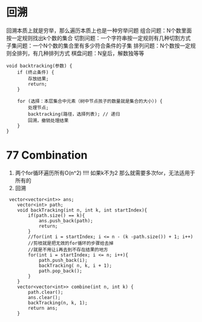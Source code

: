 # 回溯
回溯本质上就是穷举，那么遍历本质上也是一种穷举问题
组合问题：N个数里面按一定规则找出k个数的集合
切割问题：一个字符串按一定规则有几种切割方式
子集问题：一个N个数的集合里有多少符合条件的子集
排列问题：N个数按一定规则全排列，有几种排列方式
棋盘问题：N皇后，解数独等等
```
void backtracking(参数) {
    if (终止条件) {
        存放结果;
        return;
    }

    for (选择：本层集合中元素（树中节点孩子的数量就是集合的大小）) {
        处理节点;
        backtracking(路径，选择列表); // 递归
        回溯，撤销处理结果
    }
}
```

# 77 Combination
1. 两个for循环遍历所有O(n^2) !!!! 如果k不为2 那么就需要多次for，无法适用于所有的
2. 回溯
```
 vector<vector<int>> ans;
    vector<int> path;
    void backTracking(int n, int k, int startIndex){
        if(path.size() == k){
            ans.push_back(path);
            return;
        }
        //for(int i = startIndex; i <= n - (k -path.size()) + 1; i++)
        //剪枝就是把无效的for循环的步骤给去掉
        //就是不用让i再去到不存在结果的地方
        for(int i = startIndex; i <= n; i++){
            path.push_back(i);
            backTracking( n, k, i + 1);
            path.pop_back();
        }
    }
    vector<vector<int>> combine(int n, int k) {
        path.clear();
        ans.clear();
        backTracking(n, k, 1);
        return ans;
    }
```